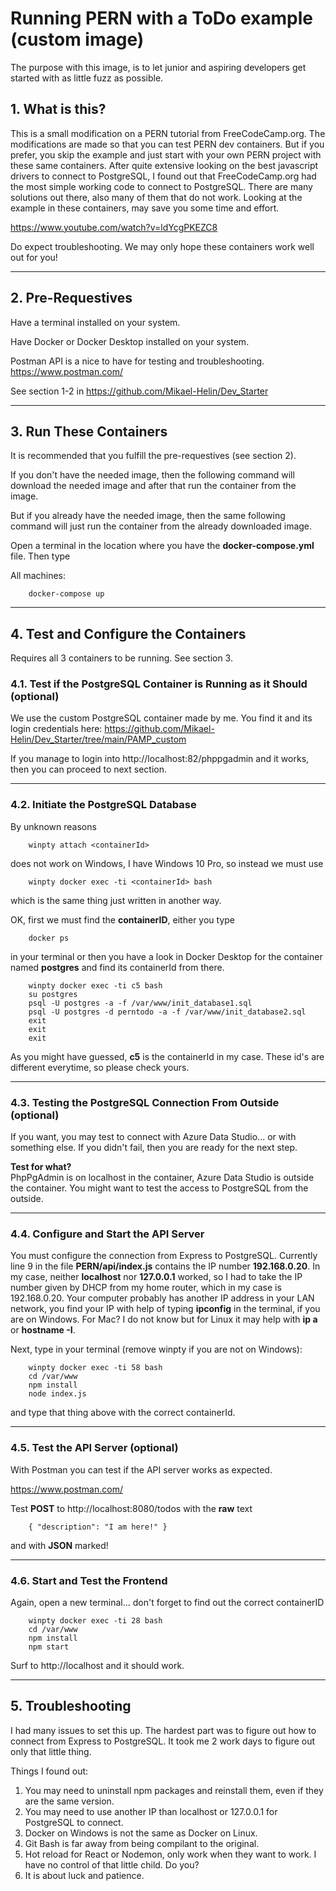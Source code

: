 # **Running PERN with a ToDo example (custom image)**

The purpose with this image, is to let junior and aspiring developers get started with as little fuzz as possible.

## **1. What is this?**

This is a small modification on a PERN tutorial from FreeCodeCamp.org. The modifications are made so that you can test PERN dev containers. But if you prefer, you skip the example and just start with your own PERN project with these same containers. After quite extensive looking on the best javascript drivers to connect to PostgreSQL, I found out that FreeCodeCamp.org had the most simple working code to connect to PostgreSQL. There are many solutions out there, also many of them that do not work. Looking at the example in these containers, may save you some time and effort.

https://www.youtube.com/watch?v=ldYcgPKEZC8

Do expect troubleshooting. We may only hope these containers work well out for you!

___

## **2. Pre-Requestives**

Have a terminal installed on your system.

Have Docker or Docker Desktop installed on your system.

Postman API is a nice to have for testing and troubleshooting. https://www.postman.com/

See section 1-2 in https://github.com/Mikael-Helin/Dev_Starter

___

## **3. Run These Containers**

It is recommended that you fulfill the pre-requestives (see section 2).

If you don't have the needed image, then the following command will download the needed image and after that run the container from the image.

But if you already have the needed image, then the same following command will just run the container from the already downloaded image.

Open a terminal in the location where you have the **docker-compose.yml** file. Then type

All machines:

        docker-compose up

___

## **4. Test and Configure the Containers**

Requires all 3 containers to be running. See section 3.

### **4.1. Test if the PostgreSQL Container is Running as it Should (optional)**

We use the custom PostgreSQL container made by me. You find it and its login credentials here: https://github.com/Mikael-Helin/Dev_Starter/tree/main/PAMP_custom

If you manage to login into http://localhost:82/phppgadmin and it works, then you can proceed to next section.

___

### **4.2. Initiate the PostgreSQL Database**

By unknown reasons

        winpty attach <containerId>

does not work on Windows, I have Windows 10 Pro, so instead we must use

        winpty docker exec -ti <containerId> bash

which is the same thing just written in another way.

OK, first we must find the **containerID**, either you type

        docker ps

in your terminal or then you have a look in Docker Desktop for the container named **postgres** and find its containerId from there.

        winpty docker exec -ti c5 bash
        su postgres
        psql -U postgres -a -f /var/www/init_database1.sql
        psql -U postgres -d perntodo -a -f /var/www/init_database2.sql
        exit
        exit
        exit

As you might have guessed, **c5** is the containerId in my case. These id's are different everytime, so please check yours.

___

### **4.3. Testing the PostgreSQL Connection From Outside (optional)**

If you want, you may test to connect with Azure Data Studio... or with something else. If you didn't fail, then you are ready for the next step.

**Test for what?**\
PhpPgAdmin is on localhost in the container, Azure Data Studio is outside the container. You might want to test the access to PostgreSQL from the outside.

___

### **4.4. Configure and Start the API Server**

You must configure the connection from Express to PostgreSQL. Currently line 9 in the file **PERN/api/index.js** contains the IP number **192.168.0.20**. In my case, neither **localhost** nor **127.0.0.1** worked, so I had to take the IP number given by DHCP from my home router, which in my case is 192.168.0.20. Your computer probably has another IP address in your LAN network, you find your IP with help of typing **ipconfig** in the terminal, if you are on Windows. For Mac? I do not know but for Linux it may help with **ip a** or **hostname -I**.

Next, type in your terminal (remove winpty if you are not on Windows):

        winpty docker exec -ti 58 bash
        cd /var/www
        npm install
        node index.js

and type that thing above with the correct containerId.

___

### **4.5. Test the API Server (optional)**

With Postman you can test if the API server works as expected.

https://www.postman.com/

Test **POST** to http://localhost:8080/todos with the **raw** text

        { "description": "I am here!" }

and with **JSON** marked!

___

### **4.6. Start and Test the Frontend**

Again, open a new terminal... don't forget to find out the correct containerID

        winpty docker exec -ti 28 bash
        cd /var/www
        npm install
        npm start

Surf to http://localhost and it should work.

___

## **5. Troubleshooting**

I had many issues to set this up. The hardest part was to figure out how to connect from Express to PostgreSQL. It took me 2 work days to figure out only that little thing.

Things I found out:
1. You may need to uninstall npm packages and reinstall them, even if they are the same version.
2. You may need to use another IP than localhost or 127.0.0.1 for PostgreSQL to connect.
3. Docker on Windows is not the same as Docker on Linux.
4. Git Bash is far away from being compilant to the original.
5. Hot reload for React or Nodemon, only work when they want to work. I have no control of that little child. Do you?
6. It is about luck and patience.

